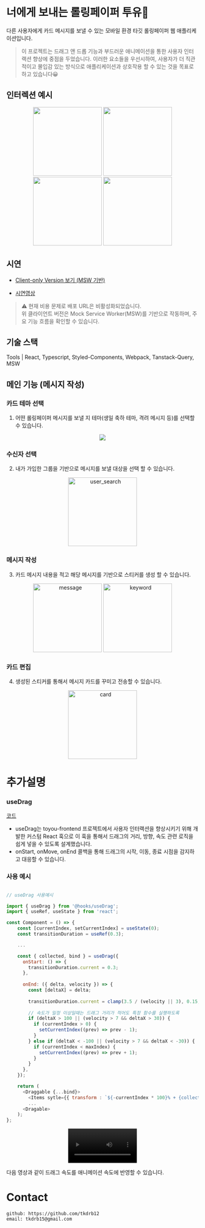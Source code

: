 # 너에게 보내는 롤링페이퍼 투유💌

다른 사용자에게 카드 메시지를 보낼 수 있는 모바일 환경 타깃 롤링페이퍼 웹 애플리케이션입니다.

> 이 프로젝트는 드래그 앤 드롭 기능과 부드러운 애니메이션을 통한 사용자 인터랙션 향상에 중점을 두었습니다. 이러한 요소들을 우선시하여, 사용자가 더 직관적이고 몰입감 있는 방식으로 애플리케이션과 상호작용 할 수 있는 것을 목표로하고 있습니다😀

## 인터렉션 예시

<p align="center">
  <img src="https://github.com/user-attachments/assets/368021b6-0071-4471-ad05-521b8664802f" width="180px">
  <img src="https://github.com/user-attachments/assets/d4bddda0-a805-44bb-8ae0-6f9232fab815" width="180px">
  <img src="https://github.com/user-attachments/assets/6bebdbf5-d795-41ce-912c-ca90aecc66a2" width="180px">
 <img src="https://github.com/user-attachments/assets/0f034679-c51e-47d7-ac6e-64053b751ed7" width="180px">
</p>

## 시연

- [Client-only Version 보기 (MSW 기반)](https://princess-in-silvertown.github.io/toyou-frontend/)

- [시연영상](https://drive.google.com/file/d/1n0C4zNIPpFBfHP-vrx6ZaqgnK74DNTHr/view?usp=sharing)

> ⚠️ 현재 비용 문제로 배포 URL은 비활성화되었습니다.  
> 위 클라이언트 버전은 Mock Service Worker(MSW)를 기반으로 작동하며, 주요 기능 흐름을 확인할 수 있습니다.

## 기술 스택

Tools | React, Typescript, Styled-Components, Webpack, Tanstack-Query, MSW

## 메인 기능 (메시지 작성)

### 카드 테마 선택

1. 어떤 롤링페이퍼 메시지를 보낼 지 테마(생일 축하 테마, 격려 메시지 등)를 선택할 수 있습니다.

<p align="center">
  <img src="https://github.com/user-attachments/assets/c79c9444-75d1-4dbf-a4b0-79d6828d91d4" >
</p>

### 수신자 선택

2. 내가 가입한 그룹을 기반으로 메시지를 보낼 대상을 선택 할 수 있습니다.

<p align="center">
<img width="180px" alt="user_search" src="https://github.com/user-attachments/assets/c7aa6e1b-c19f-4943-ad7b-2562f6a7eb36">
</p>

### 메시지 작성

3. 카드 메시지 내용을 적고 해당 메시지를 기반으로 스티커를 생성 할 수 있습니다.

<p align="center">
<img width="180px" alt="message" src="https://github.com/user-attachments/assets/44206fa5-a723-4791-9963-02862a43215d">
<img width="180px" alt="keyword" src="https://github.com/user-attachments/assets/3392cdba-0a79-456b-943b-ba9b9bb15cce">
</p>

### 카드 편집

4. 생성된 스티커를 통해서 메시지 카드를 꾸미고 전송할 수 있습니다.

<p align="center">
<img width="180px" alt="card" src="https://github.com/user-attachments/assets/06d358c2-2b9d-4b68-a8c0-f59b1a433252"  width="180px">
</p>

# 추가설명

### useDrag
[코드](https://github.com/Princess-in-silvertown/toyou-frontend/blob/main/src/hooks/useDrag.ts)

- useDrag는 toyou-frontend 프로젝트에서 사용자 인터랙션을 향상시키기 위해 개발한 커스텀 React 훅으로 이 훅을 통해서 
드래그의 거리, 방향, 속도 관련 로직을 쉽게 넣을 수 있도록 설계했습니다.
- onStart, onMove, onEnd 콜백을 통해 드래그의 시작, 이동, 종료 시점을 감지하고 대응할 수 있습니다.

### 사용 예시

```javascript

// useDrag 사용예시

import { useDrag } from '@hooks/useDrag';
import { useRef, useState } from 'react';

const Component = () => {
    const [currentIndex, setCurrentIndex] = useState(0);
    const transitionDuration = useRef(0.3);

    ...

    const { collected, bind } = useDrag({
      onStart: () => {
        transitionDuration.current = 0.3;
      },
  
      onEnd: ({ delta, velocity }) => {
        const [deltaX] = delta;
    
        transitionDuration.current = clamp(3.5 / (velocity || 3), 0.15, 0.75); // 최대값, 최소값 제한
  
        // 속도가 일정 이상일때는 드래그 거리가 적어도 특정 함수를 실행하도록
        if (deltaX > 100 || (velocity > 7 && deltaX > 30)) { 
          if (currentIndex > 0) {
            setCurrentIndex((prev) => prev - 1);
          }
        } else if (deltaX < -100 || (velocity > 7 && deltaX < -30)) {
          if (currentIndex < maxIndex) {
            setCurrentIndex((prev) => prev + 1);
          }
        }
      },
    });

    return (
      <Draggable {...bind}>
        <Items sytle={{ transform : `${-currentIndex * 100}% + {collected.deltaX}px`}}>
        ...
      <Dragable>
    );
};


```
<p align="center">
<video width="180px" alt="useDrag" src="https://github.com/user-attachments/assets/a5f893cd-7200-490e-9e77-32d8d295fa70">
</p>

다음 영상과 같이 드래그 속도를 애니메이션 속도에 반영할 수 있습니다.





# Contact

    github: https://github.com/tkdrb12
    email: tkdrb15@gmail.com
